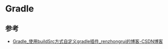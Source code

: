 # Gradle



## 参考

- [Gradle_使用buildSrc方式自定义gradle插件_renzhongrui的博客-CSDN博客](https://blog.csdn.net/u010982507/article/details/104875115)